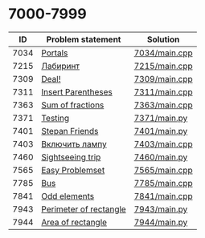 # 7000-7999

| ID   | Problem statement                                                  | Solution                       |
|------|--------------------------------------------------------------------|--------------------------------|
| 7034 | [Portals](https://www.e-olymp.com/en/problems/7034)                | [7034/main.cpp](7034/main.cpp) |
| 7215 | [Лабиринт](https://www.e-olymp.com/en/problems/7215)               | [7215/main.cpp](7215/main.cpp) |
| 7309 | [Deal!](https://www.e-olymp.com/en/problems/7309)                  | [7309/main.cpp](7309/main.cpp) |
| 7311 | [Insert Parentheses](https://www.e-olymp.com/en/problems/7311)     | [7311/main.cpp](7311/main.cpp) |
| 7363 | [Sum of fractions](https://www.e-olymp.com/en/problems/7363)       | [7363/main.cpp](7363/main.cpp) |
| 7371 | [Testing](https://www.e-olymp.com/en/problems/7371)                | [7371/main.py](7371/main.py)   |
| 7401 | [Stepan Friends](https://www.e-olymp.com/en/problems/7401)         | [7401/main.py](7401/main.py)   |
| 7403 | [Включить лампу](https://www.e-olymp.com/en/problems/7403)         | [7403/main.cpp](7403/main.cpp) |
| 7460 | [Sightseeing trip](https://www.e-olymp.com/en/problems/7460)       | [7460/main.py](7460/main.py)   |
| 7565 | [Easy Problemset](https://www.e-olymp.com/en/problems/7565)        | [7565/main.cpp](7565/main.cpp) |
| 7785 | [Bus](https://www.e-olymp.com/en/problems/7785)                    | [7785/main.cpp](7785/main.cpp) |
| 7841 | [Odd elements](https://www.e-olymp.com/en/problems/7841)           | [7841/main.cpp](7841/main.cpp) |
| 7943 | [Perimeter of rectangle](https://www.e-olymp.com/en/problems/7943) | [7943/main.py](7943/main.py)   |
| 7944 | [Area of rectangle](https://www.e-olymp.com/en/problems/7944)      | [7944/main.py](7944/main.py)   |

